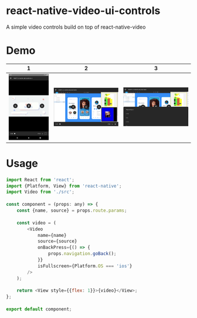 # react-native-video-ui-controls

A simple video controls build on top of react-native-video

# Demo

1 | 2 | 3
--|--|--
![1](./screens/1.png) | ![2](./screens/2.png)| ![3](./screens/3.png)

# Usage

```js
import React from 'react';
import {Platform, View} from 'react-native';
import Video from './src';

const component = (props: any) => {
    const {name, source} = props.route.params;

    const video = (
        <Video
            name={name}
            source={source}
            onBackPress={() => {
                props.navigation.goBack();
            }}
            isFullscreen={Platform.OS === 'ios'}
        />
    );

    return <View style={{flex: 1}}>{video}</View>;
};

export default component;

```
